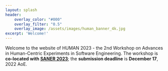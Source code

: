```yaml
---
layout: splash
header:
    overlay_color: "#000"
    overlay_filter: "0.5"
    overlay_image: /assets/images/human_banner_4k.jpg
excerpt: 'Welcome!'
---
```


Welcome to the website of HUMAN 2023 - the 2nd Workshop on Advances in Human-Centric Experiments in Software Engineering. 
The workshop is **co-located with [SANER 2023](https://saner2023.must.edu.mo/)**; the **submission deadline** is **December 17**, 2022 AoE.